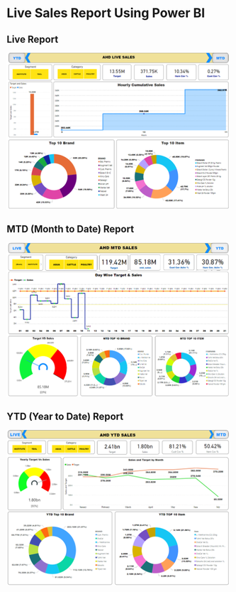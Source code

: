 # Live Sales Report Using Power BI <br>


## Live Report
![alt text](https://github.com/RoyelBee/PowerBIReport-LiveSales-/blob/main/live.png)

## MTD (Month to Date) Report
![alt text](https://github.com/RoyelBee/PowerBIReport-LiveSales-/blob/main/mtd%20sales.png)

## YTD (Year to Date) Report
![alt text](https://github.com/RoyelBee/PowerBIReport-LiveSales-/blob/main/ytd%20sales.png)
